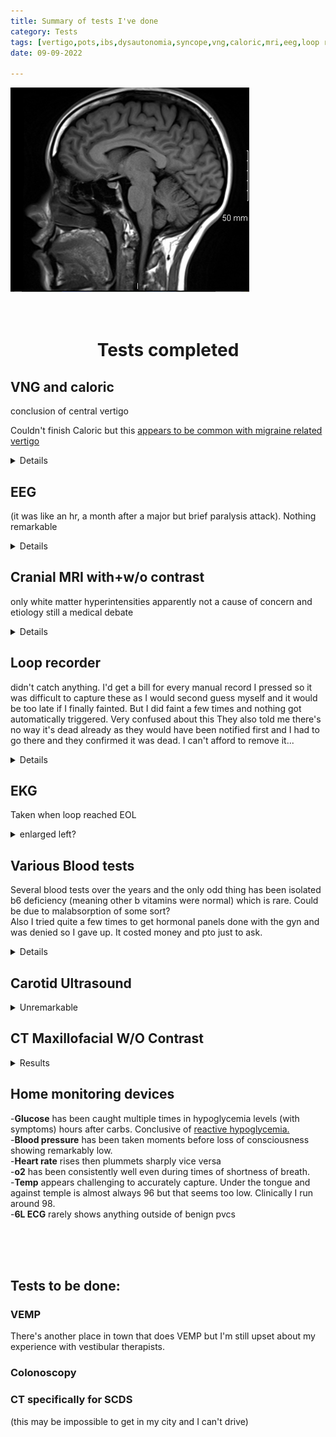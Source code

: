 ```yaml
---
title: Summary of tests I've done
category: Tests
tags: [vertigo,pots,ibs,dysautonomia,syncope,vng,caloric,mri,eeg,loop recorder,blood tests,home devices,vemp, colonoscopy,sodium, potassium, chloride, co2, glucose, bun, creatinine, calcium, total protein, albumin, bilirubin total, alkaline phosphatase, ast, alt, anion gap, bun/creatinine ratio, osmolality calculated, globulin, a/g ratio, creatinine based egfr, wbc, rbc, hgb, hct, mcv, mch, mchc, platelets, rdw-cv, nrbc absolute, mpv, differential type, neutrophil, lymphocytes, monocyte, eosinophils relative, basophils, immature granulocytes, neutrophils absolute, lymphocytes absolute, monos absolute, eosinophils absolute count, basophils absolute, immature granulocytes absolute, crp, sedimentation rate, tsh, lyme elisa, lyme western, b6, zinc, b1, folic acid, b12, d25 hydroxy, copper, vitamin e, glu, bun, creat, bun/cr, egfr, aagfr, na, cl, k, co2, ca, alt, ast, tbili, tp, alb, glob, a/g, alp, wbc, neut, ly, mxd, neut, ly, mxd, rbc, hgb, hct, mcv, mch, mchc, plt, rdw, chol, hdl, trig, ldl-c, chol/hdl, vldl, crf, ck, ck-mb, myoglobin, troponin t, rdws, plt, dif typ, neutrophil, immat neutro, lymphocyte, monocyte, eosinophil, basophil, neut absolute, immature neutro, lymph absolute, mono absolute.]
date: 09-09-2022

---
```


![this image costed me $4k](/assets/img/brain.png)
<br>
<br>
<br>
<center>
<h1> Tests completed</h1></center>

## VNG and caloric
conclusion of central vertigo

Couldn't finish Caloric but this <a href="https://pubmed.ncbi.nlm.nih.gov/18057875/">  appears to be common with migraine related vertigo </a>
 
<details> side note, caloric caused a massive vertigo attack and I started sweating and shaking so she stopped the test and told me I really don't have to do it so I was like ok sure why suffer for nothing, then she noted that I was unable to complete it due to anxiety. She then told me I should not have been that sensitive to the test. Had I known she would have noted it this way and assumed I was trying to skip it due to ulterior motives, I would have just told her to start over again <br>   
<img src= "/assets/img/caloricresults.png">  
<img src= "/assets/img/VNG.png">
 </details>


## EEG 
(it was like an hr, a month after a major but brief paralysis attack). Nothing remarkable 
<details>
<img src="/assets/img/eeg.png"> 
</details>

## Cranial MRI with+w/o contrast  
only white matter hyperintensities apparently not a cause of concern and etiology still a medical debate 


<details>
Indication:SYNCOPE AND COLLAPSE 

Technique: Sagittal T1, axial T1, axial T2, axial FLAIR, coronal FLAIR, axial and coronal T1 postcontrast, diffusion and ADC map were obtained. The examination was performed before and after injection of 5.5 mL of Gadavist. 

Findings: 
Few tiny foci of T2 hyperintensity in bilateral frontal deep white matter represent nonspecific gliosis and of doubtful clinical significance. Dilated perivascular space in the right lentiform nucleus is a normal variant. No intracranial space-occupying lesions or abnormal enhancement. The craniocervical junction is unremarkable. No intracranial hemorrhage. No hydrocephalus. No midline shift. No evidence of restricted diffusion to suggest acute infarction. The visualized intracranial flow-voids appear grossly unremarkable. Minimal mucosal thickening is seen in the anterior ethmoid air cells, the remaining visualized paranasal sinuses and mastoid air cells bilaterally are essentially well-aerated. 

Impression: 
Essentially unremarkable brain MRI without and with contrast.
<br>
Full ISO : <a href="https://drive.google.com/file/d/0B60MXp4SN1_-LVBVa21DcV9EdHM/view?usp=drive_link&resourcekey=0-apUzvx-kLHmEz4DkQSrw6Q">Ask me for permissions to this</a>

</details>

## Loop recorder
didn't catch anything. I'd get a bill for every manual record I pressed so it was difficult to capture these as I would second guess myself and it would be too late if I finally fainted. But I did faint a few times and nothing got automatically triggered. Very confused about this 
They also told me there's no way it's dead already as they would have been notified first and I had to go there and they confirmed it was dead.   I can't afford to remove it... 
  
<details>
<img src="/assets/img/loop_eol.jpg" alt="Image Description" width="400" height="300">

</details>

## EKG
Taken when loop reached EOL 
<details><summary>enlarged left?</summary>
EKG REPORT   <br>
==============================================<br>  

Result Name Result Units    <br>
----------- ------ -----<br>
* Heart Rate 93 bpm   <br>
* PR Interval 136 ms  <br>
* Frontal Axis:P 63 deg  <br>
* QRS Duration 85 ms  <br>
* QT Interval 355 ms  <br>
* QT Corrected 442 ms  <br>
* Frontal Axis: Mean QRS: 87 deg  <br>  
* Frontal Axis: Terminal 40 ms. 44 deg  <br>  
* Frontal Axis: Terminal 40 ms. 96 deg  <br>
* Frontal Axis: T -42 deg  <br>
* Frontal Axis: ST -46 deg  <br>
  
...
Sinus rhythm...  
Probable left atrial enlargement...  
When compared with ECG of 21-Aug-2017 11:53:01,...  
Unspecified significant change...  
<img src="/assets/img/ekg1.png"><br>
<img src="/assets/img/ekg2.png"><br>
2017
<img src="/assets/img/ekg2017.png">
</details>

## Various Blood tests
Several blood tests over the years and the only odd thing has been isolated b6 deficiency (meaning other b vitamins were normal) which is rare. Could be due to malabsorption of some sort?   
Also I tried quite a few times to get hormonal panels done with the gyn and was denied so I gave up. It costed money and pto just to ask.   
<details>
<iframe src="https://docs.google.com/spreadsheets/d/e/2PACX-1vR9nSgndZwFGLpIiHAzdgftDBDhkKM7lJkm07qcIt9oHUEGzjos-VVZ6ecEPZF04gIUufjxNgeuzsJE/pubhtml?widget=true&amp;headers=false" width="400" height="300"></iframe>

</details>


## Carotid Ultrasound
<details><summary>Unremarkable</summary>

IMPRESSION: <br>
1. Left carotid system: There was no stenosis or plaque noticed in the left ICA. The left ICA, CCA and ECA were within normal limits for the patient's stated age.   <br>
2. Right carotid system: There was no plaque noticed in the ICA, CCA, Or ECA. The right carotid system was within normal limits for the patient's stated age-   <br>
3. Bilaterally cervical vertebral antegrade flow.   
<Br><br>
CLINICAL HISTORY: The patient is a 30-year-old female with dizziness, syncope, and near syncope episode.  The blood pressure on the right side is 96/64 and on the left side is 80/60.   <br><br>
  
PROTOCOL: Extracranial carotid and vertebral arteries were interrogated using grayscale imaging, spectral waveform analysis, color flow imaging, and Color power Angio imaging.   
  <br><br>
FINDINGS:   
l. Left carotid duplex: There was no plaque noticed in the ICA, CCA, Or ECA. The peak ICA systolic velocity was 96 crn/s with end- diastolic velocity of 24 cm/s. The ICA/CCA systolic ratio was 0.8 and diastolic ratio was 1.1. <br>
2. Right carotid duplex: There was no plaque noticed in the ICA, CCA,0r ECA. The peak ICA systolic velocity was 103 cm/s with   
end-diastolic velocity of36 cru's. The ICA/CCA systolic ratio was 1.0 and diastolic ratio was 1.3   <br>
3. Bilaterally cervical vertebral antegrade flow. 
</details>


## CT Maxillofacial W/O Contrast

<details><summary>Results</summary>
Impression
Tiny mucus retention cyst lateral right frontal paranasal sinus.

Remaining paranasal sinuses, ethmoid air cells and mastoid air cells
appear clear.

No osseous expansion, sclerosis or destruction.

Both ostiomeatal units are widely patent.

No nasal cavity mass or polypoid changes.



DATE OF EXAMINATION: 10/8/2021 2:30 PM

EXAMINATION: CT MAXILLOFACIAL WO CONTRAST

INDICATION(S): nasal congestion, evaluate migraines

NOTES AS REPORTED BY TECHNOLOGIST: Nasal congestion, migraines,
vertigo x 6 years, no priors, no surgeries, no history of cancer,
smoker

COMPARISON EXAM: None

FINDINGS:
There is a tiny globular focus of soft tissue density involving the
lateral right frontal paranasal sinus. Remaining paranasal sinuses,
ethmoid air cells and mastoid air cells appear clear.

No osseous expansion, sclerosis or destruction.

Both ostiomeatal units are widely patent.

There is mild leftward deviation the bony nasal septum with an apical
spur. However, no compromise of the left middle meatus.

No nasal cavity mass or polypoid change.

No acute osseous abnormality.
</details>

## Home monitoring devices
-**Glucose** has been caught multiple times in hypoglycemia levels (with symptoms) hours after carbs. Conclusive of <a href="https://pubmed.ncbi.nlm.nih.gov/2645126/"> reactive hypoglycemia. </a> <br>
-**Blood pressure** has been taken moments before loss of consciousness showing remarkably low. <br> 
-**Heart rate** rises then plummets sharply vice versa  
-**o2** has been consistently well even during times of shortness of breath.  
-**Temp** appears challenging to accurately capture. Under the tongue and against temple is almost always 96 but that seems too low. Clinically I run around 98.   
-**6L ECG** rarely shows anything outside of benign pvcs




<br>
 <br>
<br>

## Tests to be done:

### VEMP 
There's another place in town that does VEMP but I'm still upset about my experience with vestibular therapists. 

### Colonoscopy

### CT specifically for SCDS 
(this may be impossible to get in my city and I can't drive) 

